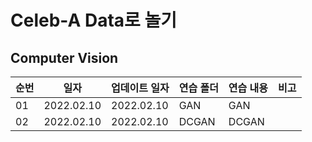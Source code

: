 # Celeb-A Data로 놀기

## Computer Vision


|순번|일자|업데이트 일자|연습 폴더|연습 내용|비고|
|---|---|---|---|---|---|
|01|2022.02.10|2022.02.10|GAN|GAN||
|02|2022.02.10|2022.02.10|DCGAN|DCGAN||


